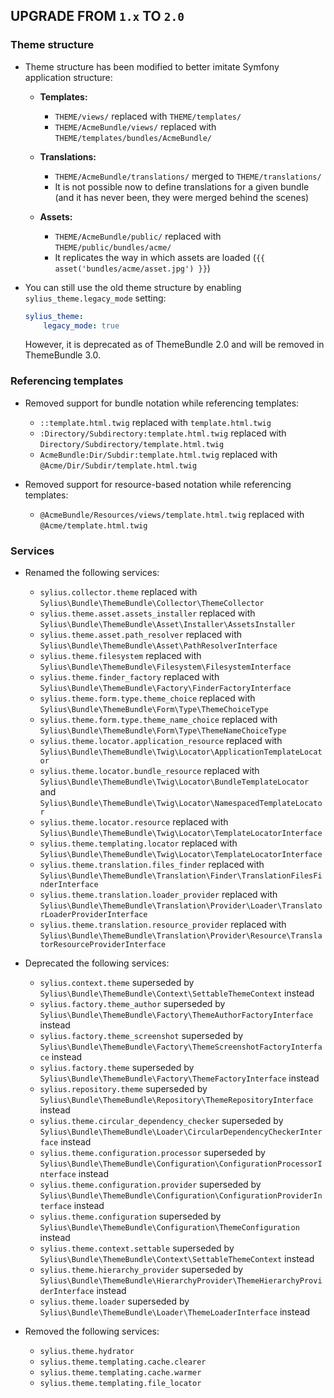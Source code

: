 ## UPGRADE FROM `1.x` TO `2.0`

### Theme structure

* Theme structure has been modified to better imitate Symfony application structure:

    * **Templates:**
    
        * `THEME/views/` replaced with `THEME/templates/`
        * `THEME/AcmeBundle/views/` replaced with `THEME/templates/bundles/AcmeBundle/`
        
    * **Translations:**
    
        * `THEME/AcmeBundle/translations/` merged to `THEME/translations/`
        * It is not possible now to define translations for a given bundle (and it has never been, they were merged behind the scenes)
        
    * **Assets:**
    
        * `THEME/AcmeBundle/public/` replaced with `THEME/public/bundles/acme/`
        * It replicates the way in which assets are loaded (`{{ asset('bundles/acme/asset.jpg') }}`)

* You can still use the old theme structure by enabling `sylius_theme.legacy_mode` setting:

    ```yaml
    sylius_theme:
        legacy_mode: true
    ```
  
    However, it is deprecated as of ThemeBundle 2.0 and will be removed in ThemeBundle 3.0.

### Referencing templates

* Removed support for bundle notation while referencing templates:
   
    * `::template.html.twig` replaced with `template.html.twig`
    * `:Directory/Subdirectory:template.html.twig` replaced with `Directory/Subdirectory/template.html.twig`
    * `AcmeBundle:Dir/Subdir:template.html.twig` replaced with `@Acme/Dir/Subdir/template.html.twig`

* Removed support for resource-based notation while referencing templates:

    * `@AcmeBundle/Resources/views/template.html.twig` replaced with `@Acme/template.html.twig`

### Services

* Renamed the following services:

    * `sylius.collector.theme` replaced with `Sylius\Bundle\ThemeBundle\Collector\ThemeCollector`
    * `sylius.theme.asset.assets_installer` replaced with `Sylius\Bundle\ThemeBundle\Asset\Installer\AssetsInstaller`
    * `sylius.theme.asset.path_resolver` replaced with `Sylius\Bundle\ThemeBundle\Asset\PathResolverInterface`
    * `sylius.theme.filesystem` replaced with `Sylius\Bundle\ThemeBundle\Filesystem\FilesystemInterface`
    * `sylius.theme.finder_factory` replaced with `Sylius\Bundle\ThemeBundle\Factory\FinderFactoryInterface`
    * `sylius.theme.form.type.theme_choice` replaced with `Sylius\Bundle\ThemeBundle\Form\Type\ThemeChoiceType`
    * `sylius.theme.form.type.theme_name_choice` replaced with `Sylius\Bundle\ThemeBundle\Form\Type\ThemeNameChoiceType`
    * `sylius.theme.locator.application_resource` replaced with `Sylius\Bundle\ThemeBundle\Twig\Locator\ApplicationTemplateLocator`
    * `sylius.theme.locator.bundle_resource` replaced with `Sylius\Bundle\ThemeBundle\Twig\Locator\BundleTemplateLocator` and `Sylius\Bundle\ThemeBundle\Twig\Locator\NamespacedTemplateLocator`
    * `sylius.theme.locator.resource` replaced with `Sylius\Bundle\ThemeBundle\Twig\Locator\TemplateLocatorInterface`
    * `sylius.theme.templating.locator` replaced with `Sylius\Bundle\ThemeBundle\Twig\Locator\TemplateLocatorInterface`
    * `sylius.theme.translation.files_finder` replaced with `Sylius\Bundle\ThemeBundle\Translation\Finder\TranslationFilesFinderInterface`
    * `sylius.theme.translation.loader_provider` replaced with `Sylius\Bundle\ThemeBundle\Translation\Provider\Loader\TranslatorLoaderProviderInterface`
    * `sylius.theme.translation.resource_provider` replaced with `Sylius\Bundle\ThemeBundle\Translation\Provider\Resource\TranslatorResourceProviderInterface`
    
* Deprecated the following services:

    * `sylius.context.theme` superseded by `Sylius\Bundle\ThemeBundle\Context\SettableThemeContext` instead
    * `sylius.factory.theme_author` superseded by `Sylius\Bundle\ThemeBundle\Factory\ThemeAuthorFactoryInterface` instead
    * `sylius.factory.theme_screenshot` superseded by `Sylius\Bundle\ThemeBundle\Factory\ThemeScreenshotFactoryInterface` instead
    * `sylius.factory.theme` superseded by `Sylius\Bundle\ThemeBundle\Factory\ThemeFactoryInterface` instead
    * `sylius.repository.theme` superseded by `Sylius\Bundle\ThemeBundle\Repository\ThemeRepositoryInterface` instead
    * `sylius.theme.circular_dependency_checker` superseded by `Sylius\Bundle\ThemeBundle\Loader\CircularDependencyCheckerInterface` instead
    * `sylius.theme.configuration.processor` superseded by `Sylius\Bundle\ThemeBundle\Configuration\ConfigurationProcessorInterface` instead
    * `sylius.theme.configuration.provider` superseded by `Sylius\Bundle\ThemeBundle\Configuration\ConfigurationProviderInterface` instead
    * `sylius.theme.configuration` superseded by `Sylius\Bundle\ThemeBundle\Configuration\ThemeConfiguration` instead
    * `sylius.theme.context.settable` superseded by `Sylius\Bundle\ThemeBundle\Context\SettableThemeContext` instead
    * `sylius.theme.hierarchy_provider` superseded by `Sylius\Bundle\ThemeBundle\HierarchyProvider\ThemeHierarchyProviderInterface` instead
    * `sylius.theme.loader` superseded by `Sylius\Bundle\ThemeBundle\Loader\ThemeLoaderInterface` instead

* Removed the following services:

    * `sylius.theme.hydrator`
    * `sylius.theme.templating.cache.clearer`
    * `sylius.theme.templating.cache.warmer`
    * `sylius.theme.templating.file_locator`
